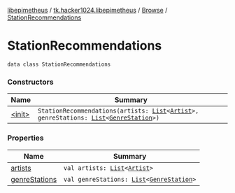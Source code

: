 [libepimetheus](../../../index.md) / [tk.hacker1024.libepimetheus](../../index.md) / [Browse](../index.md) / [StationRecommendations](./index.md)

# StationRecommendations

`data class StationRecommendations`

### Constructors

| Name | Summary |
|---|---|
| [&lt;init&gt;](-init-.md) | `StationRecommendations(artists: `[`List`](https://kotlinlang.org/api/latest/jvm/stdlib/kotlin.collections/-list/index.html)`<`[`Artist`](../../../tk.hacker1024.libepimetheus.data/-artist/index.md)`>, genreStations: `[`List`](https://kotlinlang.org/api/latest/jvm/stdlib/kotlin.collections/-list/index.html)`<`[`GenreStation`](../../../tk.hacker1024.libepimetheus.data/-genre-station/index.md)`>)` |

### Properties

| Name | Summary |
|---|---|
| [artists](artists.md) | `val artists: `[`List`](https://kotlinlang.org/api/latest/jvm/stdlib/kotlin.collections/-list/index.html)`<`[`Artist`](../../../tk.hacker1024.libepimetheus.data/-artist/index.md)`>` |
| [genreStations](genre-stations.md) | `val genreStations: `[`List`](https://kotlinlang.org/api/latest/jvm/stdlib/kotlin.collections/-list/index.html)`<`[`GenreStation`](../../../tk.hacker1024.libepimetheus.data/-genre-station/index.md)`>` |
